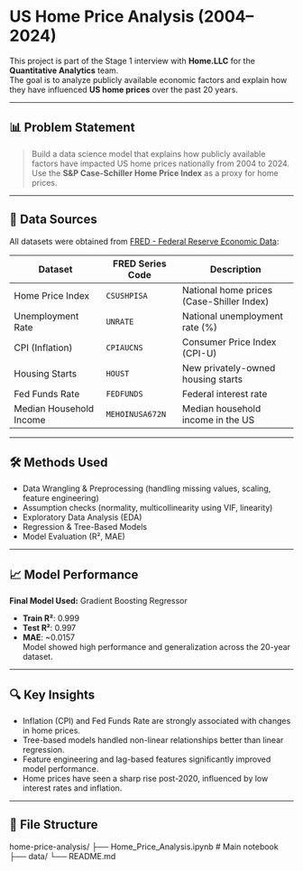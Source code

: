# US Home Price Analysis (2004–2024)

This project is part of the Stage 1 interview with **Home.LLC** for the **Quantitative Analytics** team.  
The goal is to analyze publicly available economic factors and explain how they have influenced **US home prices** over the past 20 years.

---

## 📊 Problem Statement

> Build a data science model that explains how publicly available factors have impacted US home prices nationally from 2004 to 2024.  
> Use the **S&P Case-Schiller Home Price Index** as a proxy for home prices.

---

## 📁 Data Sources

All datasets were obtained from [FRED - Federal Reserve Economic Data](https://fred.stlouisfed.org/):

| Dataset               | FRED Series Code    | Description                              |
|----------------------|---------------------|------------------------------------------|
| Home Price Index     | `CSUSHPISA`         | National home prices (Case-Shiller Index)|
| Unemployment Rate    | `UNRATE`            | National unemployment rate (%)           |
| CPI (Inflation)      | `CPIAUCNS`          | Consumer Price Index (CPI-U)             |
| Housing Starts       | `HOUST`             | New privately-owned housing starts       |
| Fed Funds Rate       | `FEDFUNDS`          | Federal interest rate                    |
| Median Household Income | `MEHOINUSA672N` | Median household income in the US        |

---

## 🛠️ Methods Used

- Data Wrangling & Preprocessing (handling missing values, scaling, feature engineering)
- Assumption checks (normality, multicollinearity using VIF, linearity)
- Exploratory Data Analysis (EDA)
- Regression & Tree-Based Models
- Model Evaluation (R², MAE)

---

## 📈 Model Performance

**Final Model Used:** Gradient Boosting Regressor  
- **Train R²**: 0.999  
- **Test R²**: 0.997  
- **MAE**: ~0.0157  
Model showed high performance and generalization across the 20-year dataset.

---

## 🔍 Key Insights

- Inflation (CPI) and Fed Funds Rate are strongly associated with changes in home prices.
- Tree-based models handled non-linear relationships better than linear regression.
- Feature engineering and lag-based features significantly improved model performance.
- Home prices have seen a sharp rise post-2020, influenced by low interest rates and inflation.

---

## 📂 File Structure
home-price-analysis/ ├── Home_Price_Analysis.ipynb # Main notebook ├── data/ └── README.md



